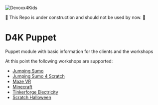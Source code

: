 ![Devoxx4Kids](http://www.devoxx4kids.de/wp-content/uploads/2015/07/cropped-header_hp.jpg)

:construction: This Repo is under construction and should not be used by now. :construction:

# D4K Puppet
Puppet module with basic information for the clients and the workshops

At this point the following workshops are supported:
* [Jumping Sumo](https://github.com/Devoxx4KidsDE/workshop-jumping-sumo)
* [Jumping Sumo 4 Scratch](https://github.com/Devoxx4KidsDE/workshop-jumping-sumo-4-scratch)
* [Maze VR](https://github.com/Devoxx4KidsDE/workshop-maze-vr)
* [Minecraft](https://github.com/Devoxx4KidsDE/workshop-minecraft-modding-raspberry-pi)
* [Tinkerforge Electricity](https://github.com/Devoxx4KidsDE/workshop-tinkerforge-strom)
* [Scratch Halloween](https://github.com/Devoxx4KidsDE/workshop-scratch-halloween)
